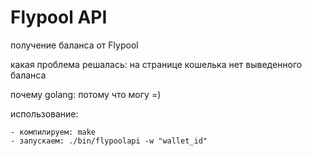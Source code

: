 # Flypool API

получение баланса от Flypool

какая проблема решалась: на странице кошелька нет выведенного баланса

почему golang: потому что могу =)

использование:

    - компилируем: make
    - запускаем: ./bin/flypoolapi -w "wallet_id"